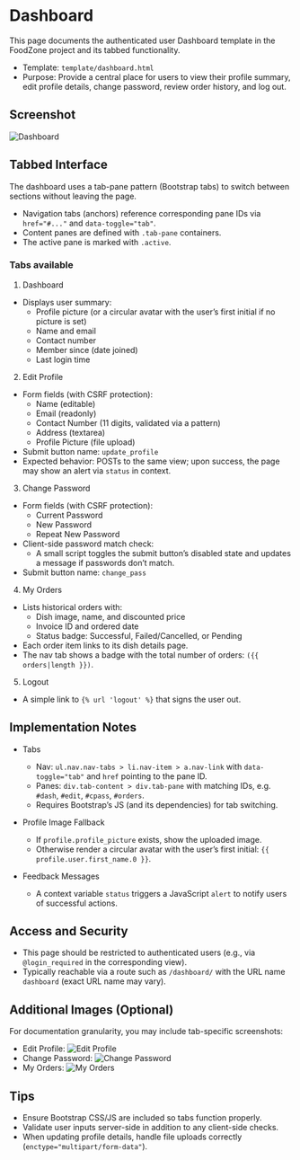 # Dashboard

This page documents the authenticated user Dashboard template in the FoodZone project and its tabbed functionality.

- Template: `template/dashboard.html`
- Purpose: Provide a central place for users to view their profile summary, edit profile details, change password, review order history, and log out.

## Screenshot

![Dashboard](img/dashboard.png)

## Tabbed Interface

The dashboard uses a tab-pane pattern (Bootstrap tabs) to switch between sections without leaving the page.

- Navigation tabs (anchors) reference corresponding pane IDs via `href="#..."` and `data-toggle="tab"`.
- Content panes are defined with `.tab-pane` containers.
- The active pane is marked with `.active`.

### Tabs available

1) Dashboard
- Displays user summary:
  - Profile picture (or a circular avatar with the user’s first initial if no picture is set)
  - Name and email
  - Contact number
  - Member since (date joined)
  - Last login time

2) Edit Profile
- Form fields (with CSRF protection):
  - Name (editable)
  - Email (readonly)
  - Contact Number (11 digits, validated via a pattern)
  - Address (textarea)
  - Profile Picture (file upload)
- Submit button name: `update_profile`
- Expected behavior: POSTs to the same view; upon success, the page may show an alert via `status` in context.

3) Change Password
- Form fields (with CSRF protection):
  - Current Password
  - New Password
  - Repeat New Password
- Client-side password match check:
  - A small script toggles the submit button’s disabled state and updates a message if passwords don’t match.
- Submit button name: `change_pass`

4) My Orders
- Lists historical orders with:
  - Dish image, name, and discounted price
  - Invoice ID and ordered date
  - Status badge: Successful, Failed/Cancelled, or Pending
- Each order item links to its dish details page.
- The nav tab shows a badge with the total number of orders: `({{ orders|length }})`.

5) Logout
- A simple link to `{% url 'logout' %}` that signs the user out.

## Implementation Notes

- Tabs
  - Nav: `ul.nav.nav-tabs > li.nav-item > a.nav-link` with `data-toggle="tab"` and `href` pointing to the pane ID.
  - Panes: `div.tab-content > div.tab-pane` with matching IDs, e.g. `#dash`, `#edit`, `#cpass`, `#orders`.
  - Requires Bootstrap’s JS (and its dependencies) for tab switching.

- Profile Image Fallback
  - If `profile.profile_picture` exists, show the uploaded image.
  - Otherwise render a circular avatar with the user’s first initial: `{{ profile.user.first_name.0 }}`.

- Feedback Messages
  - A context variable `status` triggers a JavaScript `alert` to notify users of successful actions.

## Access and Security

- This page should be restricted to authenticated users (e.g., via `@login_required` in the corresponding view).
- Typically reachable via a route such as `/dashboard/` with the URL name `dashboard` (exact URL name may vary).

## Additional Images (Optional)

For documentation granularity, you may include tab-specific screenshots:

- Edit Profile: ![Edit Profile](img/dashboard_edit_profile.png)
- Change Password: ![Change Password](img/dashboard_change_pass.png)
- My Orders: ![My Orders](img/dashboard_my_orders.png)

## Tips

- Ensure Bootstrap CSS/JS are included so tabs function properly.
- Validate user inputs server-side in addition to any client-side checks.
- When updating profile details, handle file uploads correctly (`enctype="multipart/form-data"`).
